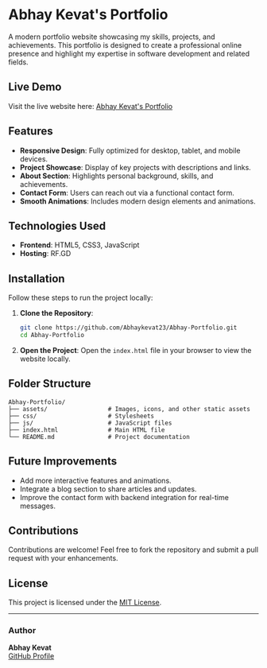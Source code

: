 # Abhay Kevat's Portfolio

A modern portfolio website showcasing my skills, projects, and achievements. This portfolio is designed to create a professional online presence and highlight my expertise in software development and related fields.

## Live Demo

Visit the live website here: [Abhay Kevat's Portfolio](https://abhay-kevat.rf.gd/)

## Features

- **Responsive Design**: Fully optimized for desktop, tablet, and mobile devices.
- **Project Showcase**: Display of key projects with descriptions and links.
- **About Section**: Highlights personal background, skills, and achievements.
- **Contact Form**: Users can reach out via a functional contact form.
- **Smooth Animations**: Includes modern design elements and animations.

## Technologies Used

- **Frontend**: HTML5, CSS3, JavaScript
- **Hosting**: RF.GD

## Installation

Follow these steps to run the project locally:

1. **Clone the Repository**:
    ```bash
    git clone https://github.com/Abhaykevat23/Abhay-Portfolio.git
    cd Abhay-Portfolio
    ```

2. **Open the Project**:
    Open the `index.html` file in your browser to view the website locally.

## Folder Structure

```
Abhay-Portfolio/
├── assets/                 # Images, icons, and other static assets
├── css/                    # Stylesheets
├── js/                     # JavaScript files
├── index.html              # Main HTML file
└── README.md               # Project documentation
```

## Future Improvements

- Add more interactive features and animations.
- Integrate a blog section to share articles and updates.
- Improve the contact form with backend integration for real-time messages.

## Contributions

Contributions are welcome! Feel free to fork the repository and submit a pull request with your enhancements.

## License

This project is licensed under the [MIT License](LICENSE).

---

### Author

**Abhay Kevat**  
[GitHub Profile](https://github.com/Abhaykevat23)
